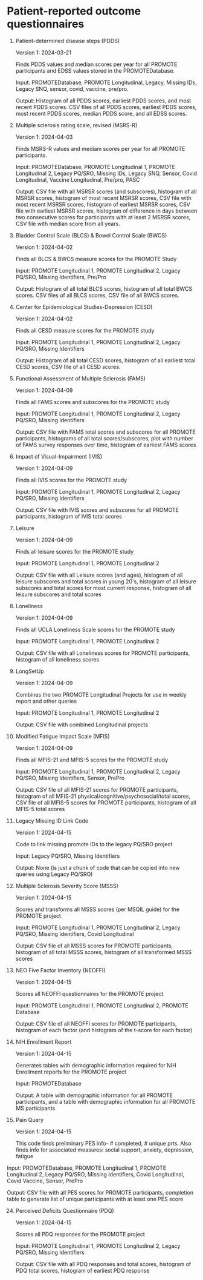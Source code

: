 # Patient-reported outcome questionnaires

1. Patient-determined disease steps (PDDS)

   Version 1: 2024-03-21

   Finds PDDS values and median scores per year for all PROMOTE participants and EDSS values stored in the PROMOTEDatabase.

   Input: PROMOTEDatabase, PROMOTE Longitudinal, Legacy, Missing IDs, Legacy SNQ, sensor, covid, vaccine, pre/pro.

   Output: Histogram of all PDDS scores, earliest PDDS scores, and most recent PDDS scores. CSV files of all PDDS scores, earliest PDDS scores, most recent PDDS scores, median PDDS score, and all EDSS scores.

2. Multiple sclerosis rating scale, revised (MSRS-R)

   Version 1: 2024-04-03

   Finds MSRS-R values and mediam scores per year for all PROMOTE participants.

   Input: PROMOTEDatabase, PROMOTE Longitudinal 1, PROMOTE Longitudinal 2, Legacy PQ/SRO, Missing IDs, Legacy SNQ, Sensor, Covid Longitudinal, Vaccine Longitudinal, Pre/pro, PASC

   Output: CSV file with all MSRSR scores (and subscores), histogram of all MSRSR scores, histogram of most recent MSRSR scores, CSV file with most recent MSRSR scores, histogram of earliest MSRSR scores, CSV file with earliest MSRSR scores, histogram of difference in days between two consecutive scores for participants with at least 2 MSRSR scores, CSV file with median score from all years. 

4. Bladder Control Scale (BLCS) & Bowel Control Scale (BWCS)

   Version 1: 2024-04-02

   Finds all BLCS & BWCS measure scores for the PROMOTE Study

   Input: PROMOTE Longitudinal 1, PROMOTE Longitudinal 2, Legacy PQ/SRO, Missing Identifiers, Pre/Pro

   Output: Histogram of all total BLCS scores, histogram of all total BWCS scores. CSV files of all BLCS scores, CSV file of all BWCS scores.

5. Center for Epidemiological Studies-Depression (CESD)

   Version 1: 2024-04-02

   Finds all CESD measure scores for the PROMOTE study

   Input: PROMOTE Longitudinal 1, PROMOTE Longitudinal 2, Legacy PQ/SRO, Missing Identifiers

   Output: Histogram of all total CESD scores, histogram of all earliest total CESD scores, CSV file of all CESD scores.

6. Functional Assessment of Multiple Sclerosis (FAMS)

   Version 1: 2024-04-09

   Finds all FAMS scores and subscores for the PROMOTE study

   Input: PROMOTE Longitudinal 1, PROMOTE Longitudinal 2, Legacy PQ/SRO, Missing Identifiers

   Output: CSV file with FAMS total scores and subscores for all PROMOTE participants, histograms of all total scores/subscores, plot with number of FAMS survey responses over time, histogram of earliest FAMS scores

7. Impact of Visual-Impairment (IVIS)

   Version 1: 2024-04-09

   Finds all IVIS scores for the PROMOTE study

   Input: PROMOTE Longitudinal 1, PROMOTE Longitudinal 2, Legacy PQ/SRO, Missing Identifiers

   Output: CSV file with IVIS scores and subscores for all PROMOTE participants, histogram of IVIS total scores

8. Leisure

   Version 1: 2024-04-09

   Finds all leisure scores for the PROMOTE study
   
   Input: PROMOTE Longitudinal 1, PROMOTE Longitudinal 2

   Output: CSV file with all Leisure scores (and ages), histogram of all leisure subscores and total scores in young 20's, histogram of all leisure subscores and total scores for most current response, histogram of all leisure subscores and total scores

9. Loneliness
   
   Version 1: 2024-04-09

   Finds all UCLA Loneliness Scale scores for the PROMOTE study

   Input: PROMOTE Longitudinal 1, PROMOTE Longitudinal 2

   Output: CSV file with all Loneliness scores for PROMOTE participants, histogram of all loneliness scores

11. LongSetUp

    Version 1: 2024-04-09

    Combines the two PROMOTE Longitudinal Projects for use in weekly report and other queries

    Input: PROMOTE Longitudinal 1, PROMOTE Longitudinal 2

    Output: CSV file with combined Longitudinal projects

13. Modified Fatigue Impact Scale (MFIS)

    Version 1: 2024-04-09

    Finds all MFIS-21 and MFIS-5 scores for the PROMOTE study

    Input: PROMOTE Longitudinal 1, PROMOTE Longitudinal 2, Legacy PQ/SRO, Missing Identifiers, Sensor, PrePro

    Output: CSV file of all MFIS-21 scores for PROMOTE participants, histogram of all MFIS-21 physical/cognitive/psychosocial/total scores, CSV file of all MFIS-5 scores for PROMOTE participants, histogram of all MFIS-5 total scores

15. Legacy Missing ID Link Code

    Version 1: 2024-04-15

    Code to link missing promote IDs to the legacy PQ/SRO project

    Input: Legacy PQ/SRO, Missing Identifiers

    Output: None (is just a chunk of code that can be copied into new queries using Legacy PQ/SRO)

17. Multiple Sclerosis Severity Score (MSSS)

    Version 1: 2024-04-15

    Scores and transforms all MSSS scores (per MSQIL guide) for the PROMOTE project

    Input: PROMOTE Longitudinal 1, PROMOTE Longitudinal 2, Legacy PQ/SRO, Missing Identifiers, Covid Longitudinal

    Output: CSV file of all MSSS scores for PROMOTE participants, histogram of all total MSSS scores, histogram of all transformed MSSS scores

19. NEO Five Factor Inventory (NEOFFI)

    Version 1: 2024-04-15

    Scores all NEOFFI questionnaires for the PROMOTE project

    Input: PROMOTE Longitudinal 1, PROMOTE Longitudinal 2, PROMOTE Database

    Output: CSV file of all NEOFFI scores for PROMOTE participants, histogram of each factor (and histogram of the t-score for each factor)

21. NIH Enrollment Report

    Version 1: 2024-04-15

    Generates tables with demographic information required for NIH Enrollment reports for the PROMOTE project

    Input: PROMOTEDatabase

    Output: A table with demographic information for all PROMOTE participants, and a table with demographic information for all PROMOTE MS participants

23. Pain Query

    Version 1: 2024-04-15

    This code finds preliminary PES info- # completed, # unique prts. Also finds info for associated measures: social support, anxiety, depression, fatigue

   Input: PROMOTEDatabase, PROMOTE Longitudinal 1, PROMOTE Longitudinal 2, Legacy PQ/SRO, Missing Identifiers, Covid Longitudinal, Covid Vaccine, Sensor, PrePro

   Output: CSV file with all PES scores for PROMOTE participants, completion table to generate list of unique participants with at least one PES score

24. Perceived Deficits Questionnaire (PDQ)

    Version 1: 2024-04-15

    Scores all PDQ responses for the PROMOTE project

    Input: PROMOTE Longitudinal 1, PROMOTE Longitudinal 2, Legacy PQ/SRO, Missing Identifiers

    Output: CSV file with all PDQ responses and total scores, histogram of PDQ total scores, histogram of earliest PDQ response
